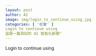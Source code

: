 ```yaml
---
layout: post
author: AI
image: img/login_to_continue_using.jpg
categories: [ '社會' ]
Login to continue using
這是一篇測試的 AI 智能化新聞"
---
```

Login to continue using